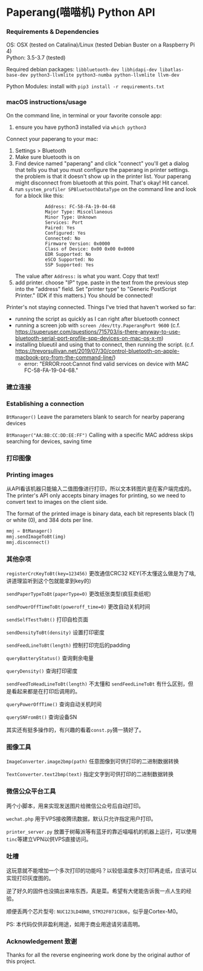 # Paperang(喵喵机) Python API

### Requirements & Dependencies

OS: OSX (tested on Catalina)/Linux (tested Debian Buster on a Raspberry Pi 4)  
Python: 3.5-3.7 (tested)

Required debian packages: `libbluetooth-dev libhidapi-dev libatlas-base-dev python3-llvmlite python3-numba python-llvmlite llvm-dev`

Python Modules: install with `pip3 install -r requirements.txt`

### macOS instructions/usage

On the command line, in terminal or your favorite console app:
1. ensure you have python3 installed via `which python3`

Connect your paperang to your mac:
1. Settings > Bluetooth
2. Make sure bluetooth is on
3. Find device named "paperang" and click "connect"
   you'll get a dialog that tells you that you must configure the paperang in printer settings. the problem is that it doesn't show up in the printer list. 
   Your paperang might disconnect from bluetooth at this point. That's okay!
   Hit cancel.
4. run `system_profiler SPBluetoothDataType` on the command line and look for a block like this:
   ```          Paperang:
              Address: FC-58-FA-19-04-68
              Major Type: Miscellaneous
              Minor Type: Unknown
              Services: Port
              Paired: Yes
              Configured: Yes
              Connected: No
              Firmware Version: 0x0000
              Class of Device: 0x00 0x00 0x0000
              EDR Supported: No
              eSCO Supported: No
              SSP Supported: Yes
    ```
    The value after `Address:` is what you want. Copy that text!
5. add printer. choose "IP" type. paste in the text from the previous step into the "address" field. Set "printer type" to "Generic PostScript Printer." (IDK if this matters.) You should be connected!


Printer's not staying connected.
Things I've tried that haven't worked so far:
- running the script as quickly as I can right after bluetooth connect
- running a screen job with `screen /dev/tty.PaperangPort 9600` (c.f. https://superuser.com/questions/715703/is-there-anyway-to-use-bluetooth-serial-port-profile-spp-devices-on-mac-os-x-m)
- installing blueutil and using that to connect, then running the script. (c.f. https://trevorsullivan.net/2019/07/30/control-bluetooth-on-apple-macbook-pro-from-the-command-line/)
    - error: "ERROR:root:Cannot find valid services on device with MAC FC-58-FA-19-04-68."


### 建立连接 
### Establishing a connection

`BtManager()` Leave the parameters blank to search for nearby paperang devices

`BtManager("AA:BB:CC:DD:EE:FF")` Calling with a specific MAC address skips searching for devices, saving time

### 打印图像
### Printing images

从API看该机器只能输入二值图像进行打印，所以文本转图片是在客户端完成的。
The printer's API only accepts binary images for printing, so we need to convert text to images on the client side.

The format of the printed image is binary data, each bit represents black (1) or white (0), and 384 dots per line.

```python
mmj = BtManager()
mmj.sendImageToBt(img)
mmj.disconnect()
```

### 其他杂项

`registerCrcKeyToBt(key=123456)` 更改通信CRC32 KEY(不太懂这么做是为了啥,讲道理监听到这个包就能拿到key的)

`sendPaperTypeToBt(paperType=0)` 更改纸张类型(疯狂卖纸呢)

`sendPowerOffTimeToBt(poweroff_time=0)` 更改自动关机时间

`sendSelfTestToBt()` 打印自检页面

`sendDensityToBt(density)` 设置打印密度

`sendFeedLineToBt(length)` 控制打印完后的padding

`queryBatteryStatus()` 查询剩余电量

`queryDensity()` 查询打印密度

`sendFeedToHeadLineToBt(length)` 不太懂和 `sendFeedLineToBt` 有什么区别，但是看起来都是在打印后调用的。

`queryPowerOffTime()` 查询自动关机时间

`querySNFromBt()` 查询设备SN

其实还有挺多操作的，有兴趣的看着`const.py`猜一猜好了。

### 图像工具

`ImageConverter.image2bmp(path)` 任意图像到可供打印的二进制数据转换
 
`TextConverter.text2bmp(text)` 指定文字到可供打印的二进制数据转换

### 微信公众平台工具

两个小脚本，用来实现发送图片给微信公众号后自动打印。

`wechat.php` 用于VPS接收腾讯数据，默认只允许指定用户打印。

`printer_server.py` 放置于树莓派等有蓝牙的靠近喵喵机的机器上运行，可以使用`tinc`等建立VPN以供VPS直接访问。

### 吐槽

这玩意就不能增加一个多次打印的功能吗？以较低温度多次打印再走纸，应该可以实现打印灰度图的。

逆了好久的固件也没搞出来啥东西，真是菜。希望有大佬能告诉我一点人生的经验。

顺便丢两个芯片型号: `NUC123LD4BN0`, `STM32F071CBU6`，似乎是Cortex-M0。

PS: 本代码仅供非盈利用途，如用于商业用途请另请高明。

### Acknowledgement 致谢
Thanks for all the reverse engineering work done by the original author of this project.

